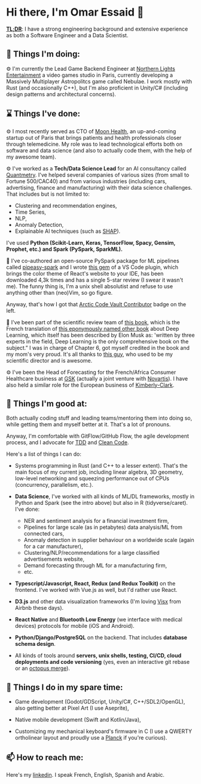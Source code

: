 # Hi there, I'm Omar Essaid 👋

**[TL;DR](https://en.wiktionary.org/wiki/too_long;_didn%27t_read#English)**: I have a strong engineering background and extensive experience as both a Software Engineer and a Data Scientist.

## 🚧 Things I'm doing:

⚙️ I'm currently the Lead Game Backend Engineer at [Northern Lights Entertainment](https://nebulae.world) a video games studio in Paris, currently developing a Massively Multiplayer Astropolitcs game called Nebulae. I work mostly with Rust (and occasionally C++), but I'm also proficient in Unity/C# (including design patterns and architectural concerns).


## ⌛ Things I've done:

⚙️ I most recently served as CTO of [Moon Health](https://moonhealth.ai), an up-and-coming startup out of Paris that brings patients and health professionals closer through telemedicine. My role was to lead technological efforts both on software and data science (and also to actually code them, with the help of my awesome team). 

⚙️ I've worked as a **Tech/Data Science Lead** for an AI consultancy called [Quantmetry](https://www.quantmetry.com/). I've helped several companies of various sizes (from small to Fortune 500/CAC40) and from various industries (including cars, advertising, finance and manufacturing) with their data science challenges. That includes but is not limited to:

- Clustering and recommendation engines, 
- Time Series, 
- NLP, 
- Anomaly Detection, 
- Explainable AI techniques (such as [SHAP](https://github.com/slundberg/shap)).

I've used **Python (Scikit-Learn, Keras, TensorFlow, Spacy, Gensim, Prophet, etc.) and Spark (PySpark, SparkML).**

💾 I've co-authored an open-source PySpark package for ML pipelines called [pipeasy-spark](https://github.com/Quantmetry/pipeasy-spark) and I wrote [this gem](https://marketplace.visualstudio.com/items?itemName=MoonHealth.react-theme-faithful) of a VS Code plugin, which brings the color theme of React's website to your IDE, has been downloaded 4,3k times and has a single 5-star review (I swear it wasn't me). The funny thing is, I'm a unix shell absolutist and refuse to use anything other than (neo)Vim, so go figure. 

Anyway, that's how I got that [Arctic Code Vault Contributor](https://archiveprogram.github.com/arctic-vault/) badge on the left.

📖 I've been part of the scientific review team of [this book](https://www.amazon.com/Lapprentissage-profond-French-Yoshua-Bengio-ebook/dp/B07JJ8NH24/ref=sr_1_1?dchild=1&keywords=l%27apprentissage+profond&qid=1608226541&sr=8-1), which is the French translation of [this eponymously named other book](https://www.amazon.com/Deep-Learning-Adaptive-Computation-Machine/dp/0262035618/ref=sr_1_1?ie=UTF8&qid=1472485235&sr=8-1&keywords=deep+learning+book) about Deep Learning, which itself has been described by Elon Musk as: 'written by three experts in the field, Deep Learning is the only comprehensive book on the subject.” I was in charge of Chapter 6, got myself credited in the book and my mom's very proud. It's all thanks to [this guy](https://www.linkedin.com/in/nicolas-bousquet-1bb0502/), who used to be my scientific director and is awesome.

⚙️ I've been the Head of Forecasting for the French/Africa Consumer Healthcare business at [GSK](https://www.gsk.com/) (actually a joint venture with [Novartis](https://www.novartis.com/)). I have also held a similar role for the European business of [Kimberly-Clark](https://www.kimberly-clark.com/).

## 🔭 Things I'm good at:

Both actually coding stuff and leading teams/mentoring them into doing so, while getting them and myself better at it. That's a lot of pronouns. 

Anyway, I'm comfortable with GitFlow/GitHub Flow, the agile development process, and I advocate for [TDD](https://www.amazon.com/Test-Driven-Development-Kent-Beck/dp/0321146530) and [Clean Code](https://www.amazon.com/Clean-Code-Handbook-Software-Craftsmanship/dp/0132350882).

Here's a list of things I can do:

- Systems programming in Rust (and C++ to a lesser extent). That's the main focus of my current job, including linear algebra, 3D geometry, low-level networking and squeezing performance out of CPUs (concurrency, parallelism, etc.).

- **Data Science**, I've worked with all kinds of ML/DL frameworks, mostly in Python and Spark (see the intro above) but also in R (tidyverse/caret). I've done:
  - NER and sentiment analysis for a financial investment firm, 
  - Pipelines for large scale (as in petabytes) data analysis/ML from connected cars, 
  - Anomaly detection in supplier behaviour on a worldwide scale (again for a car manufacturer),
  - Clustering/NLP/recommendations for a large classified advertisements website,
  - Demand forecasting through ML for a manufacturing firm,
  - etc.

- **Typescript/Javascript, React, Redux (and Redux Toolkit)** on the frontend. I've worked with Vue.js as well, but I'd rather use React.

- **D3.js** and other data visualization frameworks (I'm loving [Visx](https://airbnb.io/visx/) from Airbnb these days).

- **React Native** and **Bluetooth Low Energy** (we interface with medical devices) protocols for mobile (iOS and Android).

- **Python/Django/PostgreSQL** on the backend. That includes **database schema design**.

- All kinds of tools around **servers, unix shells, testing, CI/CD, cloud deployments and code versioning** (yes, even an interactive git rebase or an [octopus merge](https://marc.info/?l=linux-kernel&m=139033182525831)).


## 🌱 Things I do in my spare time:

- Game development (Godot/GDScript, Unity/C#, C++/SDL2/OpenGL), also getting better at Pixel Art (I use Aseprite),

- Native mobile development (Swift and Kotlin/Java),

- Customizing my mechanical keyboard's firmware in C (I use a QWERTY ortholinear layout and proudly use a [Planck](https://ergodox-ez.com/pages/planck) if you're curious).


## 📫 How to reach me:

Here's my [linkedin](https://www.linkedin.com/in/omar-essaid-b245503b/). I speak French, English, Spanish and Arabic.


<!--
**oessaid/oessaid** is a ✨ _special_ ✨ repository because its `README.md` (this file) appears on your GitHub profile.

Here are some ideas to get you started:

- 🔭 I’m currently working on ...
- 🌱 I’m currently learning ...
- 👯 I’m looking to collaborate on ...
- 🤔 I’m looking for help with ...
- 💬 Ask me about ...
- 📫 How to reach me: ...
- 😄 Pronouns: ...
- ⚡ Fun fact: ...
-->
